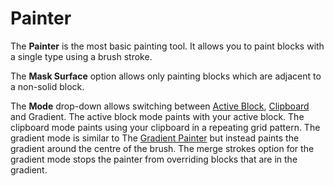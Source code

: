 # Painter

The **Painter** is the most basic painting tool. It allows you to paint blocks with a single type using a brush stroke.

The **Mask Surface** option allows only painting blocks which are adjacent to a non-solid block.

The **Mode** drop-down allows switching between [Active Block](/editor/windows/activeblock.md), [Clipboard](/editor/windows/clipboard.md) and Gradient. The active block mode paints with your active block. The clipboard mode paints using your clipboard in a repeating grid pattern. The gradient mode is similar to The [Gradient Painter](gradientpainter.md) but instead paints the gradient around the centre of the brush. The merge strokes option for the gradient mode stops the painter from overriding blocks that are in the gradient. 